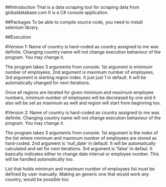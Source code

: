 ##Introduction
That is a data scraping tool for scraping data from globaldatabase.com
It is a C# console application.

##Packages
To be able to compile source code, you need to install selenium library.

##Execution

#Version 1:
Name of country is hard-coded as country assigned to me was definite. Changing country name will not change execution behaviour of the program. You may change it.

The program takes 3 arguments from console. 
1st argument is minimum number of employees,
2nd argument is maximum number of employees,
3rd argument is starting region index. It just just 1 in default. It will be automatically changed for next iterations.

Once all regions are iterated for given minimum and maximum employee numbers, 
minimum number of employees will be decreased by one and it also will be set as maximum as well and region will start from beginning too.

#Version 2:
Name of country is hard-coded as country assigned to me was definite. Changing country name will not change execution behaviour of the program. You may change it.

The program takes 3 arguments from console. 
1st argument is the index of the list where minimum and maximum number of employees are stored as hard-coded.
2nd argument is 'null_date' in default. It will be automatically calculated and set for next iterations.
3rd argument is 'false' in defaul. It basically indicates either to change date interval or employee number. This will be handled automatically too.

List that holds minimum and maximum number of employees list must be defined by user manually. 
Making an generic one that would work any country, would be possible too.
